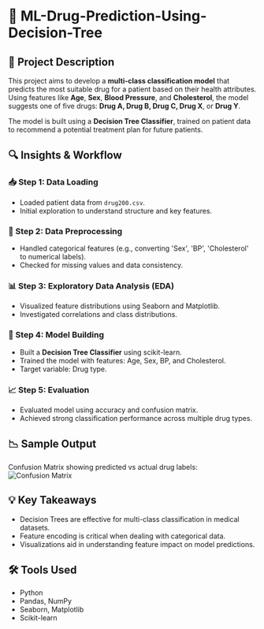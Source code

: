 # 🧪 ML-Drug-Prediction-Using-Decision-Tree

## 📌 Project Description

This project aims to develop a **multi-class classification model** that predicts the most suitable drug for a patient based on their health attributes. Using features like **Age**, **Sex**, **Blood Pressure**, and **Cholesterol**, the model suggests one of five drugs: **Drug A, Drug B, Drug C, Drug X**, or **Drug Y**.

The model is built using a **Decision Tree Classifier**, trained on patient data to recommend a potential treatment plan for future patients.


## 🔍 Insights & Workflow

### 📥 Step 1: Data Loading
- Loaded patient data from `drug200.csv`.
- Initial exploration to understand structure and key features.

### 🧹 Step 2: Data Preprocessing
- Handled categorical features (e.g., converting 'Sex', 'BP', 'Cholesterol' to numerical labels).
- Checked for missing values and data consistency.

### 📊 Step 3: Exploratory Data Analysis (EDA)
- Visualized feature distributions using Seaborn and Matplotlib.
- Investigated correlations and class distributions.

### 🌳 Step 4: Model Building
- Built a **Decision Tree Classifier** using scikit-learn.
- Trained the model with features: Age, Sex, BP, and Cholesterol.
- Target variable: Drug type.

### 📈 Step 5: Evaluation
- Evaluated model using accuracy and confusion matrix.
- Achieved strong classification performance across multiple drug types.


## 📉 Sample Output

Confusion Matrix showing predicted vs actual drug labels:
![Confusion Matrix](image.png)


## 💡 Key Takeaways

- Decision Trees are effective for multi-class classification in medical datasets.
- Feature encoding is critical when dealing with categorical data.
- Visualizations aid in understanding feature impact on model predictions.


## 🛠️ Tools Used
- Python
- Pandas, NumPy
- Seaborn, Matplotlib
- Scikit-learn
